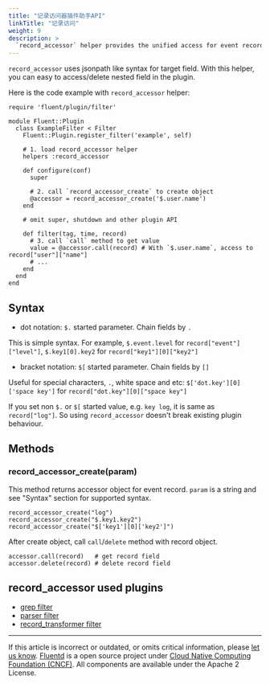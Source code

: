 ```yaml
---
title: "记录访问器插件助手API"
linkTitle: "记录访问"
weight: 9
description: >
  `record_accessor` helper provides the unified access for event record.
---
```


`record_accessor` uses jsonpath like syntax for target field. With this
helper, you can easy to access/delete nested field in the plugin.

Here is the code example with `record_accessor` helper:

```
require 'fluent/plugin/filter'

module Fluent::Plugin
  class ExampleFilter < Filter
    Fluent::Plugin.register_filter('example', self)

    # 1. load record_accessor helper
    helpers :record_accessor

    def configure(conf)
      super

      # 2. call `record_accessor_create` to create object
      @accessor = record_accessor_create('$.user.name')
    end

    # omit super, shutdown and other plugin API

    def filter(tag, time, record)
      # 3. call `call` method to get value
      value = @accessor.call(record) # With `$.user.name`, access to record["user"]["name"]
      # ...
    end
  end
end
```

## Syntax

- dot notation: `$.` started parameter. Chain fields by `.`

This is simple syntax. For example, `$.event.level` for
`record["event"]["level"]`, `$.key1[0].key2` for
`record["key1"][0]["key2"]`

- bracket notation: `$[` started parameter. Chain fields by `[]`

Useful for special characters, `.`, white space and etc:
`$['dot.key'][0]['space key']` for `record["dot.key"][0]["space key"]`

If you set non `$.` or `$[` started value, e.g. `key log`, it is same as
`record["log"]`. So using `record_accessor` doesn't break existing
plugin behaviour.

## Methods

### record_accessor_create(param)

This method returns accessor object for event record. `param` is a
string and see "Syntax" section for supported syntax.

```
record_accessor_create("log")
record_accessor_create("$.key1.key2")
record_accessor_create("$['key1'][0]['key2']")
```

After create object, call `call`/`delete` method with record object.

```
accessor.call(record)   # get record field
accessor.delete(record) # delete record field
```

## record_accessor used plugins

- [grep filter](/plugins/filter/grep.md)
- [parser filter](/plugins/filter/parser.md)
- [record_transformer filter](/plugins/filter/record_transformer.md)

---

If this article is incorrect or outdated, or omits critical information, please [let us know](https://github.com/fluent/fluentd-docs-gitbook/issues?state=open).
[Fluentd](http://www.fluentd.org/) is a open source project under [Cloud Native Computing Foundation (CNCF)](https://cncf.io/). All components are available under the Apache 2 License.
